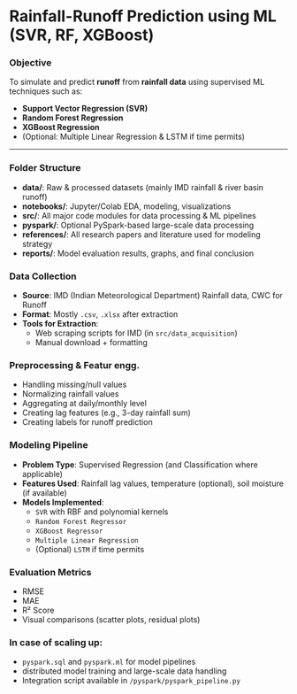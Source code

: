 
# Rainfall-Runoff Prediction using ML (SVR, RF, XGBoost)

###  Objective

To simulate and predict **runoff** from **rainfall data** using supervised ML techniques such as:
- **Support Vector Regression (SVR)**
- **Random Forest Regression**
- **XGBoost Regression**
- (Optional: Multiple Linear Regression & LSTM if time permits)

---

### Folder Structure

- **data/**: Raw & processed datasets (mainly IMD rainfall & river basin runoff)
- **notebooks/**: Jupyter/Colab EDA, modeling, visualizations
- **src/**: All major code modules for data processing & ML pipelines
- **pyspark/**: Optional PySpark-based large-scale data processing
- **references/**: All research papers and literature used for modeling strategy
- **reports/**: Model evaluation results, graphs, and final conclusion



### Data Collection

- **Source**: IMD (Indian Meteorological Department) Rainfall data, CWC for Runoff
- **Format**: Mostly `.csv`, `.xlsx` after extraction
- **Tools for Extraction**:
  - Web scraping scripts for IMD (in `src/data_acquisition`)
  - Manual download + formatting



 ### Preprocessing & Featur engg.

- Handling missing/null values
- Normalizing rainfall values
- Aggregating at daily/monthly level
- Creating lag features (e.g., 3-day rainfall sum)
- Creating labels for runoff prediction



###  Modeling Pipeline

- **Problem Type**: Supervised Regression (and Classification where applicable)
- **Features Used**: Rainfall lag values, temperature (optional), soil moisture (if available)
- **Models Implemented**:
  - `SVR` with RBF and polynomial kernels
  - `Random Forest Regressor`
  - `XGBoost Regressor`
  - `Multiple Linear Regression`
  - (Optional) `LSTM` if time permits



### Evaluation Metrics

- RMSE
- MAE
- R² Score
- Visual comparisons (scatter plots, residual plots)





### In case of scaling up:
-  `pyspark.sql` and `pyspark.ml` for model pipelines
-  distributed model training and large-scale data handling
- Integration script available in `/pyspark/pyspark_pipeline.py`





